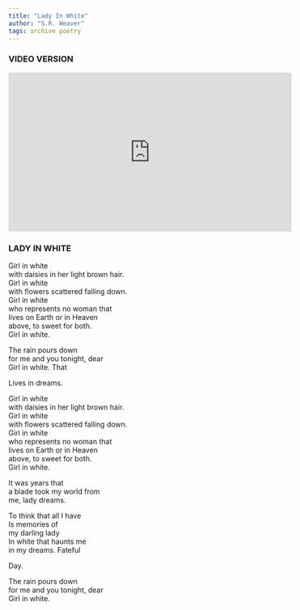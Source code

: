 ```yaml
---
title: "Lady In White"
author: "S.R. Weaver"
tags: archive poetry
---
```

### VIDEO VERSION
<iframe width="560" height="315" src="https://www.youtube.com/embed/BqLUUp-GKbU" title="YouTube video player" frameborder="0" allow="accelerometer; autoplay; clipboard-write; encrypted-media; gyroscope; picture-in-picture; web-share" allowfullscreen></iframe>

### LADY IN WHITE

Girl in white<br />
with daisies in her light brown hair.<br />
Girl in white<br />
with flowers scattered falling down.<br />
Girl in white<br />
who represents no woman that<br />
lives on Earth or in Heaven<br />
above, to sweet for both.<br />
Girl in white.

The rain pours down<br />
for me and you tonight, dear<br />
Girl in white. That

Lives in dreams.<br />

Girl in white<br />
with daisies in her light brown hair.<br />
Girl in white<br />
with flowers scattered falling down.<br />
Girl in white<br />
who represents no woman that<br />
lives on Earth or in Heaven<br />
above, to sweet for both.<br />
Girl in white.

It was years that<br />
a blade took my world from<br />
me, lady dreams.

To think that all I have<br />
Is memories of<br />
my darling lady<br />
In white that haunts me<br />
in my dreams. Fateful

Day.

The rain pours down<br />
for me and you tonight, dear<br />
Girl in white.
